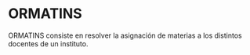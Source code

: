 # ORMATINS
ORMATINS consiste en resolver la asignación de materias a los distintos docentes de un instituto. 
